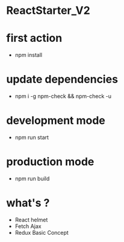 # ReactStarter_V2

# first action
* npm install

# update dependencies
* npm i -g npm-check && npm-check -u

# development mode
* npm run start

# production mode
* npm run build

# what's ?
* React helmet
* Fetch Ajax
* Redux Basic Concept
